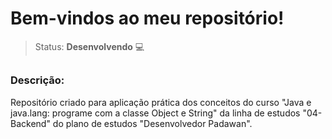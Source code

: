 # Bem-vindos ao meu repositório!

>Status: **Desenvolvendo** 💻

##

### **Descrição:** 

Repositório criado para aplicação prática dos conceitos do curso "Java e java.lang: programe com a classe Object e String" da linha de estudos "04-Backend" do plano de estudos "Desenvolvedor Padawan".
